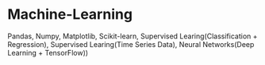 # Machine-Learning
Pandas, Numpy, Matplotlib, Scikit-learn, Supervised Learing(Classification + Regression), Supervised Learing(Time Series Data), Neural Networks(Deep Learning + TensorFlow))
